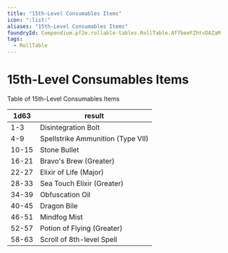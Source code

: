```yaml
---
title: "15th-Level Consumables Items"
icon: ":list:"
aliases: "15th-Level Consumables Items"
foundryId: Compendium.pf2e.rollable-tables.RollTable.Af7beeFZhtvDAZaM
tags:
  - RollTable
---
```


# 15th-Level Consumables Items
Table of 15th-Level Consumables Items

| 1d63 | result |
|------|--------|
| 1-3 | Disintegration Bolt |
| 4-9 | Spellstrike Ammunition (Type VII) |
| 10-15 | Stone Bullet |
| 16-21 | Bravo's Brew (Greater) |
| 22-27 | Elixir of Life (Major) |
| 28-33 | Sea Touch Elixir (Greater) |
| 34-39 | Obfuscation Oil |
| 40-45 | Dragon Bile |
| 46-51 | Mindfog Mist |
| 52-57 | Potion of Flying (Greater) |
| 58-63 | Scroll of 8th-level Spell |

